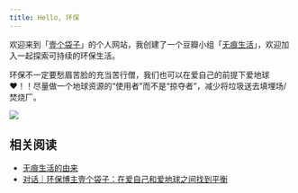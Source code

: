 ```yaml
---
title: Hello, 环保
---
```


欢迎来到「[壹个袋子](https://yigesu.com)」的个人网站，我创建了一个豆瓣小组「[无痕生活](https://www.douban.com/group/708140/)」，欢迎加入一起探索可持续的环保生活。

环保不一定要愁眉苦脸的充当苦行僧，我们也可以在爱自己的前提下爱地球❤️！！尽量做一个地球资源的“使用者”而不是“掠夺者”，减少将垃圾送去填埋场/焚烧厂。

![](/images/20230519-205549.webp)


## 相关阅读

- [无痕生活的由来](https://www.douban.com/group/topic/204581055/?dt_dapp=1)
- [对话｜环保博主壹个袋子：在爱自己和爱地球之间找到平衡](https://mp.weixin.qq.com/s/41SIHJ1e6EKN1l7kU_0cFQ)

